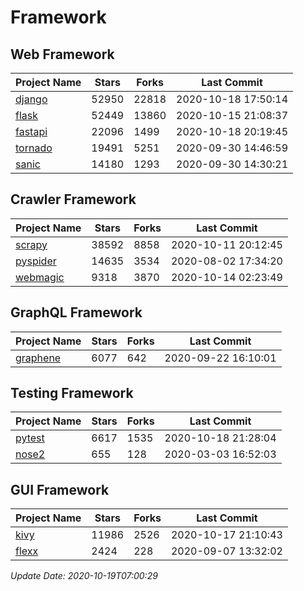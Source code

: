 # Framework

## Web Framework

| Project Name | Stars | Forks | Last Commit |
| ------------ | ----- | ----- | ----------- |
| [django](https://github.com/django/django) | 52950 | 22818 | 2020-10-18 17:50:14 |
| [flask](https://github.com/pallets/flask) | 52449 | 13860 | 2020-10-15 21:08:37 |
| [fastapi](https://github.com/tiangolo/fastapi) | 22096 | 1499 | 2020-10-18 20:19:45 |
| [tornado](https://github.com/tornadoweb/tornado) | 19491 | 5251 | 2020-09-30 14:46:59 |
| [sanic](https://github.com/huge-success/sanic) | 14180 | 1293 | 2020-09-30 14:30:21 |

## Crawler Framework

| Project Name | Stars | Forks | Last Commit |
| ------------ | ----- | ----- | ----------- |
| [scrapy](https://github.com/scrapy/scrapy) | 38592 | 8858 | 2020-10-11 20:12:45 |
| [pyspider](https://github.com/binux/pyspider) | 14635 | 3534 | 2020-08-02 17:34:20 |
| [webmagic](https://github.com/code4craft/webmagic) | 9318 | 3870 | 2020-10-14 02:23:49 |

## GraphQL Framework

| Project Name | Stars | Forks | Last Commit |
| ------------ | ----- | ----- | ----------- |
| [graphene](https://github.com/graphql-python/graphene) | 6077 | 642 | 2020-09-22 16:10:01 |

## Testing Framework

| Project Name | Stars | Forks | Last Commit |
| ------------ | ----- | ----- | ----------- |
| [pytest](https://github.com/pytest-dev/pytest) | 6617 | 1535 | 2020-10-18 21:28:04 |
| [nose2](https://github.com/nose-devs/nose2) | 655 | 128 | 2020-03-03 16:52:03 |

## GUI Framework

| Project Name | Stars | Forks | Last Commit |
| ------------ | ----- | ----- | ----------- |
| [kivy](https://github.com/kivy/kivy) | 11986 | 2526 | 2020-10-17 21:10:43 |
| [flexx](https://github.com/flexxui/flexx) | 2424 | 228 | 2020-09-07 13:32:02 |

*Update Date: 2020-10-19T07:00:29*